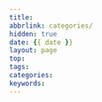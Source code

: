 ```yaml
---
title: 
abbrlink: categories/
hidden: true
date: {{ date }}
layout: page
top:
tags:
categories:
keywords:
---
```

